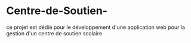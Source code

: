 # Centre-de-Soutien-
ce projet est dédié pour le développement d'une application web pour la gestion d'un centre de soutien scolaire 
